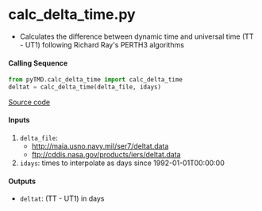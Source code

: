 calc_delta_time.py
==================

 - Calculates the difference between dynamic time and universal time (TT - UT1) following Richard Ray's PERTH3 algorithms

#### Calling Sequence
```python
from pyTMD.calc_delta_time import calc_delta_time
deltat = calc_delta_time(delta_file, idays)
```
[Source code](https://github.com/tsutterley/pyTMD/blob/master/pyTMD/calc_delta_time.py)

#### Inputs
 1. `delta_file`:  
    - http://maia.usno.navy.mil/ser7/deltat.data  
    - ftp://cddis.nasa.gov/products/iers/deltat.data  
 2. `idays`: times to interpolate as days since 1992-01-01T00:00:00  

#### Outputs
 - `deltat`: (TT - UT1) in days
